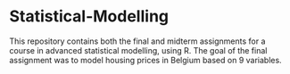 # Statistical-Modelling
This repository contains both the final and midterm assignments for a course in advanced statistical modelling, using R. The goal of the final assignment was to model housing prices in Belgium based on 9 variables.
